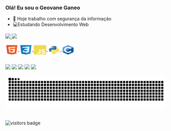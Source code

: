 ### Olá! Eu sou o Geovane Ganeo

- 💼 Hoje trabalho com segurança da informação
- 💻Estudando Desenvolvimento Web

<div>
  <a href="https://github.com/geovaneganeo">
  <img height="180em" src="https://github-readme-stats.vercel.app/api?username=geovaneganeo&show_icons=true&theme=react&include_all_commits=true&count_private=true"/>
  <img height="180em" src="https://github-readme-stats.vercel.app/api/top-langs/?username=geovaneganeo&layout=compact&langs_count=7&theme=react"/>
</div>
<div style="display: inline_block"><br>
  <img align="center" alt="Geovane-HTML" height="30" width="40" src="https://raw.githubusercontent.com/devicons/devicon/master/icons/html5/html5-original.svg">
  <img align="center" alt="Geovane-CSS" height="30" width="40" src="https://raw.githubusercontent.com/devicons/devicon/master/icons/css3/css3-original.svg">
  <img align="center" alt="Geovane-Js" height="30" width="40" src="https://raw.githubusercontent.com/devicons/devicon/master/icons/javascript/javascript-plain.svg">
  <img align="center" alt="Geovane-Python" height="30" width="40" src="https://raw.githubusercontent.com/devicons/devicon/master/icons/python/python-original.svg">
  <img align="center" alt="Geovane-C" height="30" width="40" src="https://raw.githubusercontent.com/devicons/devicon/master/icons/c/c-original.svg">
</div>

##
  
<div> 
   <a href="https://facebook.com/geovane.ganeo.7" target="_blank"><img src="https://img.shields.io/badge/Facebook-1877F2?style=for-the-badge&logo=facebook&logoColor=white" target="_blank"></a>
  <a href="https://instagram.com/geovane.ganeo" target="_blank"><img src="https://img.shields.io/badge/-Instagram-%23E4405F?style=for-the-badge&logo=instagram&logoColor=white" target="_blank"></a>
  <a href = "mailto:contatogeovaneganeo@gmail.com"><img src="https://img.shields.io/badge/-Gmail-%23333?style=for-the-badge&logo=gmail&logoColor=white" target="_blank"></a>
  <a href="https://www.linkedin.com/in/geovane-ganeo" target="_blank"><img src="https://img.shields.io/badge/-LinkedIn-%230077B5?style=for-the-badge&logo=linkedin&logoColor=white" target="_blank"></a> 
 <a href="https://api.whatsapp.com/send?phone=5519983809665" target="_blank"><img src="https://img.shields.io/badge/WhatsApp-25D366?style=for-the-badge&logo=whatsapp&logoColor=white" target="_blank"></a> 
</div>  
  
![github contribution grid snake animation](https://raw.githubusercontent.com/geovaneganeo/geovaneganeo/output/github-contribution-grid-snake.svg)
  
##

<div>
  <img src="https://badges.pufler.dev/visits/geovaneganeo/geovaneganeo" alt="visitors badge" />  
</div>

